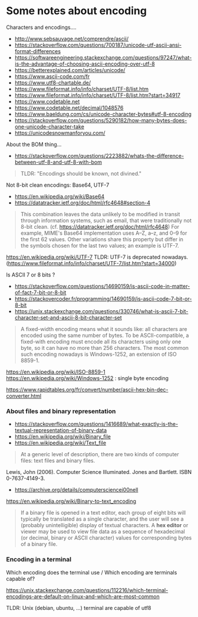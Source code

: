 # Some notes about encoding

Characters and encodings....
- http://www.sebsauvage.net/comprendre/ascii/
- https://stackoverflow.com/questions/700187/unicode-utf-ascii-ansi-format-differences
- https://softwareengineering.stackexchange.com/questions/97247/what-is-the-advantage-of-choosing-ascii-encoding-over-utf-8
- https://betterexplained.com/articles/unicode/
- https://www.ascii-code.com/fr
- https://www.utf8-chartable.de/
- https://www.fileformat.info/info/charset/UTF-8/list.htm
- https://www.fileformat.info/info/charset/UTF-8/list.htm?start=34917
- https://www.codetable.net
- https://www.codetable.net/decimal/1048576
- https://www.baeldung.com/cs/unicode-character-bytes#utf-8-encoding
- https://stackoverflow.com/questions/5290182/how-many-bytes-does-one-unicode-character-take
- https://unicodesnowmanforyou.com/

About the BOM thing...
- https://stackoverflow.com/questions/2223882/whats-the-difference-between-utf-8-and-utf-8-with-bom

> TLDR: "Encodings should be known, not divined."

Not 8-bit clean encodings: Base64, UTF-7

- https://en.wikipedia.org/wiki/Base64
- https://datatracker.ietf.org/doc/html/rfc4648#section-4

> This combination leaves the data unlikely to be modified in transit through information systems, such as email, that were traditionally not 8-bit clean. (cf. https://datatracker.ietf.org/doc/html/rfc4648)
> For example, MIME's Base64 implementation uses A–Z, a–z, and 0–9 for the first 62 values. Other variations share this property but differ in the symbols chosen for the last two values; an example is UTF-7. 

https://en.wikipedia.org/wiki/UTF-7 TLDR: UTF-7 is deprecated nowadays. (https://www.fileformat.info/info/charset/UTF-7/list.htm?start=34000)

Is ASCII 7 or 8 bits ?
- https://stackoverflow.com/questions/14690159/is-ascii-code-in-matter-of-fact-7-bit-or-8-bit
- https://stackovercoder.fr/programming/14690159/is-ascii-code-7-bit-or-8-bit
- https://unix.stackexchange.com/questions/330746/what-is-ascii-7-bit-character-set-and-ascii-8-bit-character-set

> A fixed-width encoding means what it sounds like: all characters are encoded using the same number of bytes. 
> To be ASCII-compatible, a fixed-with encoding must encode all its characters using only one byte, so it can have no more than 256 characters. 
> The most common such encoding nowadays is Windows-1252, an extension of ISO 8859-1.

https://en.wikipedia.org/wiki/ISO-8859-1
https://en.wikipedia.org/wiki/Windows-1252 : single byte encoding

https://www.rapidtables.org/fr/convert/number/ascii-hex-bin-dec-converter.html

### About files and binary representation

- https://stackoverflow.com/questions/1416689/what-exactly-is-the-textual-representation-of-binary-data
- https://en.wikipedia.org/wiki/Binary_file
- https://en.wikipedia.org/wiki/Text_file

> At a generic level of description, there are two kinds of computer files: text files and binary files. 

Lewis, John (2006). Computer Science Illuminated. Jones and Bartlett. ISBN 0-7637-4149-3.
- https://archive.org/details/computersciencei00nell

https://en.wikipedia.org/wiki/Binary-to-text_encoding

> If a binary file is opened in a text editor, each group of eight bits will typically be translated as a single character, and the user will see a (probably unintelligible) display of textual characters. 
> A **hex editor** or viewer may be used to view file data as a sequence of hexadecimal (or decimal, binary or ASCII character) values for corresponding bytes of a binary file.

### Encoding in a terminal

Which encoding does the terminal use / Which encoding are terminals capable of?

https://unix.stackexchange.com/questions/112216/which-terminal-encodings-are-default-on-linux-and-which-are-most-common

TLDR: Unix (debian, ubuntu, ...) terminal are capable of utf8
